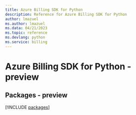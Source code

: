 ```yaml
---
title: Azure Billing SDK for Python
description: Reference for Azure Billing SDK for Python
author: lmazuel
ms.author: lmazuel
ms.data: 04/21/2023
ms.topic: reference
ms.devlang: python
ms.service: billing
---
```

# Azure Billing SDK for Python - preview
## Packages - preview
[!INCLUDE [packages](billing-index.md)]